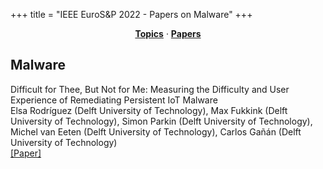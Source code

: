 +++
title = "IEEE EuroS&P 2022 - Papers on Malware"
+++
<center><a href="https://ieeeeurosp.github.io/2022/topics"><b>Topics</b></a> &middot; <a href="https://ieeeeurosp.github.io/2022/papers"><b>Papers</b></a></center>
<p>
<h2>Malware</h2><div class="bpaper"><span class="ptitle">Difficult for Thee, But Not for Me: Measuring the Difficulty and User Experience of Remediating Persistent IoT Malware</span></br><div class="pblock"><span class="author">Elsa&nbsp;Rodríguez</span> <span class="institution">(Delft University of Technology)</span>, <span class="author">Max&nbsp;Fukkink</span> <span class="institution">(Delft University of Technology)</span>, <span class="author">Simon&nbsp;Parkin</span> <span class="institution">(Delft University of Technology)</span>, <span class="author">Michel&nbsp;van&nbsp;Eeten</span> <span class="institution">(Delft University of Technology)</span>, <span class="author">Carlos&nbsp;Gañán</span> <span class="institution">(Delft University of Technology)</span><br><div class="pextra"><a href="https://arxiv.org/abs/2203.01683">[Paper]</a><br></div></div></div>